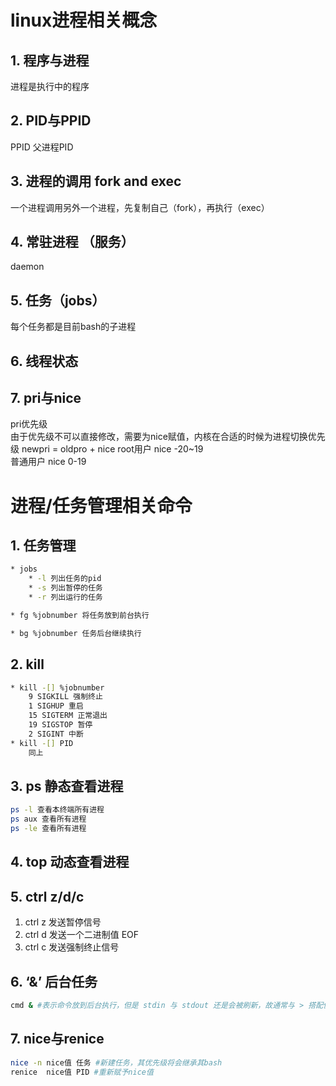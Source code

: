 # linux进程相关概念
## 1. 程序与进程
进程是执行中的程序  
## 2. PID与PPID
PPID 父进程PID  
## 3. 进程的调用 fork and exec
一个进程调用另外一个进程，先复制自己（fork），再执行（exec）
## 4. 常驻进程 （服务）
daemon
## 5. 任务（jobs）
每个任务都是目前bash的子进程
## 6. 线程状态
## 7. pri与nice
pri优先级  
由于优先级不可以直接修改，需要为nice赋值，内核在合适的时候为进程切换优先级
newpri = oldpro + nice
root用户 nice -20~19  
普通用户 nice 0-19

# 进程/任务管理相关命令
## 1. 任务管理
```sh
* jobs    
    * -l 列出任务的pid  
    * -s 列出暂停的任务  
    * -r 列出运行的任务  

* fg %jobnumber 将任务放到前台执行    

* bg %jobnumber 任务后台继续执行  
``` 
## 2. kill
```sh
* kill -[] %jobnumber
    9 SIGKILL 强制终止
    1 SIGHUP 重启
    15 SIGTERM 正常退出
    19 SIGSTOP 暂停
    2 SIGINT 中断
* kill -[] PID
    同上
```
## 3. ps 静态查看进程
```sh
ps -l 查看本终端所有进程
ps aux 查看所有进程
ps -le 查看所有进程
```
## 4. top 动态查看进程

## 5. ctrl z/d/c
1. ctrl z 发送暂停信号
2. ctrl d 发送一个二进制值 EOF
3. ctrl c 发送强制终止信号
## 6. ‘&’ 后台任务
```sh
cmd & #表示命令放到后台执行，但是 stdin 与 stdout 还是会被刷新，故通常与 > 搭配使用 
```
## 7. nice与renice
```sh
nice -n nice值 任务 #新建任务，其优先级将会继承其bash
renice  nice值 PID #重新赋予nice值

